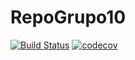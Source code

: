# RepoGrupo10

[![Build Status](https://travis-ci.org/Joaconte/RepoGrupo10.svg?branch=master)](https://travis-ci.org/Joaconte/RepoGrupo10)  [![codecov](https://codecov.io/gh/Joaconte/RepoGrupo10/branch/master/graph/badge.svg)](https://codecov.io/gh/Joaconte/RepoGrupo10)

